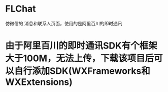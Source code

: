 # FLChat
仿微信的 消息和联系人页面，使用的是阿里百川的即时通讯
#  由于阿里百川的即时通讯SDK有个框架大于100M，无法上传，下载该项目后可以自行添加SDK(WXFrameworks和WXExtensions)
